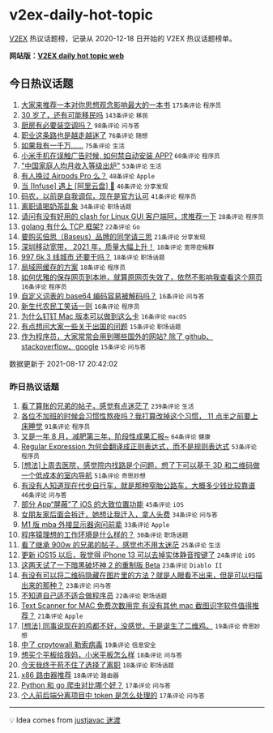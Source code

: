 # v2ex-daily-hot-topic

[V2EX](https://www.v2ex.com/) 热议话题榜，记录从 2020-12-18 日开始的 V2EX 热议话题榜单。

**网站版：[V2EX daily hot topic web](https://boojack.github.io/v2ex-daily-hot-topic-web/)**

## 今日热议话题

<!-- TODAY BEGIN -->

1. [大家来推荐一本对你思想观念影响最大的一本书](https://www.v2ex.com/t/796289) `175条评论` `程序员`
1. [30 岁了，还有可能移民吗](https://www.v2ex.com/t/796248) `143条评论` `移民`
1. [厨房有必要装空调吗？](https://www.v2ex.com/t/796195) `98条评论` `问与答`
1. [职业这条路也是越走越迷了](https://www.v2ex.com/t/796187) `76条评论` `随想`
1. [如果我有一千万……](https://www.v2ex.com/t/796190) `75条评论` `生活`
1. [小米手机在误触广告时候, 如何禁自动安装 APP?](https://www.v2ex.com/t/796204) `60条评论` `程序员`
1. ["中国家庭人均月收入等级出炉"](https://www.v2ex.com/t/796337) `53条评论` `生活`
1. [有人换过 Airpods Pro 么？](https://www.v2ex.com/t/796192) `48条评论` `Apple`
1. [当 [Infuse] 遇上 [阿里云盘] 🚀](https://www.v2ex.com/t/796188) `46条评论` `分享发现`
1. [码农，以前是自我调侃，现在是官方认可](https://www.v2ex.com/t/796200) `41条评论` `程序员`
1. [离职请喝奶茶乱象](https://www.v2ex.com/t/796321) `34条评论` `职场话题`
1. [请问有没有好用的 clash for Linux GUI 客户端阿，求推荐一下](https://www.v2ex.com/t/796320) `28条评论` `程序员`
1. [golang 有什么 TCP 框架?](https://www.v2ex.com/t/796420) `22条评论` `Go`
1. [要购买倍思（Baseus）品牌的同学请三思](https://www.v2ex.com/t/796338) `21条评论` `分享发现`
1. [深圳移动宽带， 2021 年，质量大幅上升！](https://www.v2ex.com/t/796292) `18条评论` `宽带症候群`
1. [997 6k 3 线城市 还要干吗？](https://www.v2ex.com/t/796284) `18条评论` `职场话题`
1. [局域网缓存的方案](https://www.v2ex.com/t/796224) `18条评论` `程序员`
1. [如何优雅的保存网页到本地，就算原网页失效了，依然不影响我查看这个网页](https://www.v2ex.com/t/796366) `16条评论` `程序员`
1. [自定义词表的 base64 编码容易被解码吗？](https://www.v2ex.com/t/796324) `16条评论` `问与答`
1. [新生代农民工笑话一则](https://www.v2ex.com/t/796350) `16条评论` `程序员`
1. [为什么钉钉 Mac 版本可以做到这么卡](https://www.v2ex.com/t/796276) `16条评论` `macOS`
1. [有点想问大家一些关于出国的问题](https://www.v2ex.com/t/796425) `15条评论` `职场话题`
1. [作为程序员，大家常常会用到哪些国外的网站? 除了 github、stackoverflow、google](https://www.v2ex.com/t/796375) `15条评论` `问与答`

数据更新于 2021-08-17 20:42:02

<!-- TODAY END -->

### 昨日热议话题

<!-- YESTERDAY BEGIN -->

1. [看了算账的兄弟的帖子，感觉有点迷茫了](https://www.v2ex.com/t/796031) `239条评论` `生活`
1. [各位不加班的时候会习惯性熬夜吗？我打算改掉这个习惯， 11 点半之前要上床睡觉](https://www.v2ex.com/t/796011) `91条评论` `程序员`
1. [又是一年 8 月，减肥第三年，阶段性成果汇报~](https://www.v2ex.com/t/796105) `64条评论` `健康`
1. [Regular Expression 为何会翻译成正则表达式，而不是规则表达式](https://www.v2ex.com/t/795966) `53条评论` `程序员`
1. [[想法]上周去医院，感觉院内找路是个问题，想了下可以基于 3D 和二维码做一个低成本的室内导航](https://www.v2ex.com/t/795987) `51条评论` `奇思妙想`
1. [有没有人知道现在代步自行车，就是那种窄胎公路车，大概多少钱比较靠谱](https://www.v2ex.com/t/796033) `46条评论` `问与答`
1. [部分 App“屏蔽”了 iOS 的大致位置功能](https://www.v2ex.com/t/795970) `45条评论` `iOS`
1. [女朋友家后面会拆迁，她想让我迁入，拿人头费](https://www.v2ex.com/t/796087) `34条评论` `问与答`
1. [M1 版 mba 外接显示器询问前辈](https://www.v2ex.com/t/796060) `33条评论` `Apple`
1. [程序猿理想的工作环境是什么样的？](https://www.v2ex.com/t/796030) `30条评论` `职场话题`
1. [看了继承 900w 的兄弟的帖子，感觉也不用太迷茫](https://www.v2ex.com/t/796143) `25条评论` `生活`
1. [更新 iOS15 以后，我觉得 iPhone 13 可以去掉实体静音按键了](https://www.v2ex.com/t/796046) `24条评论` `iOS`
1. [这两天试了一下暗黑破坏神 2 的重制版 Beta](https://www.v2ex.com/t/796142) `23条评论` `Diablo II`
1. [有没有可以将二维码隐藏在图片里的方法？就是人眼看不出来，但是可以扫描出来的那种？](https://www.v2ex.com/t/796131) `23条评论` `问与答`
1. [不知道自己适不适合做程序员](https://www.v2ex.com/t/796115) `22条评论` `职场话题`
1. [Text Scanner for MAC 免费次数用完 有没有其他 mac 截图识字软件值得推荐？](https://www.v2ex.com/t/795967) `21条评论` `Apple`
1. [[想法] 同事说现在的鸡都不好，没感觉，于是诞生了二维鸡。](https://www.v2ex.com/t/796139) `19条评论` `奇思妙想`
1. [中了 crpytowall 勒索病毒](https://www.v2ex.com/t/796015) `19条评论` `信息安全`
1. [想买个平板给我妈，小米平板怎么样](https://www.v2ex.com/t/796045) `18条评论` `问与答`
1. [今天我终于苟不住了选择了离职](https://www.v2ex.com/t/795980) `18条评论` `职场话题`
1. [x86 路由器推荐](https://www.v2ex.com/t/795969) `18条评论` `路由器`
1. [Python 和 go 爬虫对比哪个好？](https://www.v2ex.com/t/796117) `17条评论` `问与答`
1. [个人前后端分离项目中 token 是怎么处理的](https://www.v2ex.com/t/796053) `17条评论` `问与答`

<!-- YESTERDAY END -->

---

💡 Idea comes from [justjavac 迷渡](https://github.com/justjavac/)
